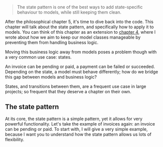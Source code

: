 > The state pattern is one of the best ways to add state-specific behaviour to models, while still keeping them clean.

After the philosophical chapter 5, it's time to dive back into the code. This chapter will talk about the state pattern, and specifically how to apply it to models. You can think of this chapter as an extension to [chapter 4](/blog/laravel-beyond-crud-04-models), where I wrote about how we aim to keep our model classes manageable by preventing them from handling business logic.

Moving this business logic away from models poses a problem though with a very common use case: states. 

An invoice can be pending or paid, a payment can be failed or succeeded. Depending on the state, a model must behave differently; how do we bridge this gap between models and business logic?

States, and transitions between them, are a frequent use case in large projects; so frequent that they deserve a chapter on their own.

## The state pattern

At its core, the state pattern is a simple pattern, yet it allows for very powerful functionality. Let's take the example of invoices again: an invoice can be pending or paid. To start with, I will give a very simple example, because I want you to understand how the state pattern allows us lots of flexibility.
